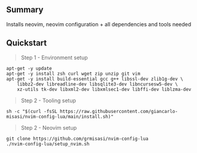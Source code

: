 ## Summary
Installs neovim, neovim configuration + all dependencies and tools needed

## Quickstart
> Step 1 - Environment setup

```shell
apt-get -y update
apt-get -y install zsh curl wget zip unzip git vim
apt-get -y install build-essential gcc g++ libssl-dev zlib1g-dev \
    libbz2-dev libreadline-dev libsqlite3-dev libncursesw5-dev \
    xz-utils tk-dev libxml2-dev libxmlsec1-dev libffi-dev liblzma-dev

```

> Step 2 - Tooling setup

```shell
sh -c "$(curl -fsSL https://raw.githubusercontent.com/giancarlo-misasi/nvim-config-lua/main/install.sh)"
```

> Step 2 - Neovim setup

```shell
git clone https://github.com/grmisasi/nvim-config-lua
./nvim-config-lua/setup_nvim.sh
```
